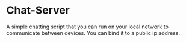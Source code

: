 # Chat-Server
A simple chatting script that you can run on your local network to communicate between devices. You can bind it to a public ip address. 
